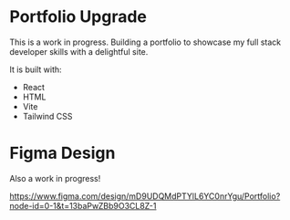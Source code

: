 # Portfolio Upgrade
This is a work in progress. Building a portfolio to showcase my full stack developer skills with a delightful site.

It is built with:
 - React
 - HTML
 - Vite
 - Tailwind CSS

# Figma Design
Also a work in progress!

https://www.figma.com/design/mD9UDQMdPTYlL6YC0nrYgu/Portfolio?node-id=0-1&t=13baPwZBb9O3CL8Z-1

